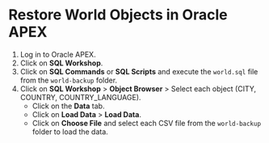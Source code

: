 # Restore World Objects in Oracle APEX 

1. Log in to Oracle APEX.
2. Click on **SQL Workshop**.
3. Click on **SQL Commands** or **SQL Scripts** and execute the `world.sql` file from the `world-backup` folder.
4. Click on **SQL Workshop** > **Object Browser** > Select each object (CITY, COUNTRY, COUNTRY_LANGUAGE).
   - Click on the **Data** tab.
   - Click on **Load Data** > **Load Data**.
   - Click on **Choose File** and select each CSV file from the `world-backup` folder to load the data.

